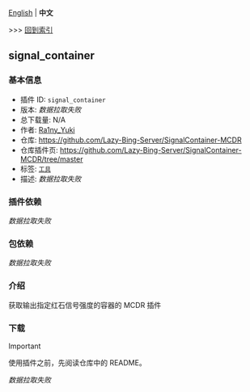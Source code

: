 [English](readme.md) | **中文**

\>\>\> [回到索引](/readme-zh_cn.md)

## signal_container

### 基本信息

- 插件 ID: `signal_container`
- 版本: *数据拉取失败*
- 总下载量: N/A
- 作者: [Ra1ny_Yuki](https://github.com/Ra1ny-Yuki)
- 仓库: https://github.com/Lazy-Bing-Server/SignalContainer-MCDR
- 仓库插件页: https://github.com/Lazy-Bing-Server/SignalContainer-MCDR/tree/master
- 标签: [`工具`](/labels/tool/readme-zh_cn.md)
- 描述: *数据拉取失败*

### 插件依赖

*数据拉取失败*

### 包依赖

*数据拉取失败*

### 介绍

获取输出指定红石信号强度的容器的 MCDR 插件
### 下载

> [!IMPORTANT]
> 使用插件之前，先阅读仓库中的 README。

*数据拉取失败*

